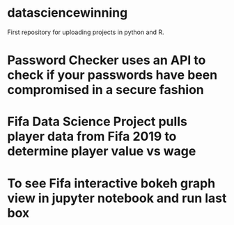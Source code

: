# datasciencewinning
First repository for uploading projects in python and R.
# Password Checker uses an API to check if your passwords have been compromised in a secure fashion
# Fifa Data Science Project pulls player data from Fifa 2019 to determine player value vs wage
  # To see Fifa interactive bokeh graph view in jupyter notebook and run last box

